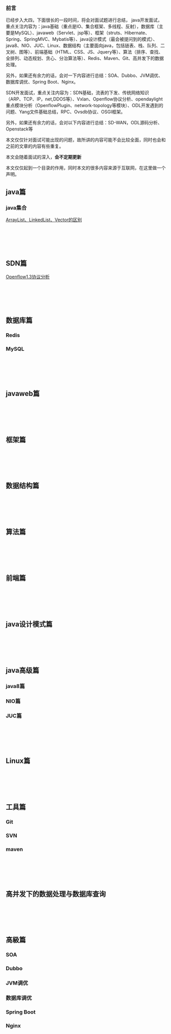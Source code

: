 
### 前言

已经步入大四，下面很长的一段时间，将会对面试题进行总结，
java开发面试，重点关注内容为：java基础（重点是IO、集合框架、多线程、反射），数据库（主要是MySQL）、javaweb（Servlet、jsp等）、框架（struts、Hibernate、Spring、SpringMVC、Mybatis等）、java设计模式（最会被提问到的模式）、java8、NIO、JUC、Linux、数据结构（主要面向java，包括链表、栈、队列、二叉树、图等）、前端基础（HTML、CSS、JS、Jquery等）、算法（排序、查找、全排列、动态规划、贪心、分治算法等）、Redis、Maven、Git、高并发下的数据处理。

另外，如果还有余力的话，会对一下内容进行总结：SOA、Dubbo、JVM调优、数据库调优、Spring Boot、Nginx。

SDN开发面试，重点关注内容为：SDN基础，流表的下发、传统网络知识（ARP、TCP、IP，net,DDOS等）、Vxlan、Openflow协议分析、opendaylight重点模块分析（OpenflowPlugin、network-topology等模块）、ODL开发遇到的问题、Yang文件基础总结，RPC、Ovsdb协议、OSGI框架。

另外，如果还有余力的话，会对以下内容进行总结：SD-WAN，ODL源码分析、Openstack等


本文仅仅针对面试可能出现的问题，故所讲的内容可能不会比较全面，同时也会和之前的文章的内容有些重复。

本文会随着面试的深入，**会不定期更新** 

本文仅仅起到一个目录的作用，同时本文的很多内容来源于互联网，在这里做一个声明。



## java篇
### java集合
[ArrayList、LinkedList、Vector的区别](http://www.bcoder.top/2017/09/02/%C2%96ArrayList%E3%80%81LinkedList%E3%80%81Vector%E7%9A%84%E5%8C%BA%E5%88%AB/)

<br><br><br><br>
## SDN篇
[Openflow1.3协议分析](http://www.bcoder.top/2017/09/01/OpenFlow1-3%E6%80%BB%E7%BB%93/)


<br><br><br><br>
## 数据库篇
### Redis
### MySQL



<br><br><br><br>
## javaweb篇



<br><br><br><br>
## 框架篇


<br><br><br><br>
## 数据结构篇


<br><br><br><br>
## 算法篇


<br><br><br><br>
## 前端篇


<br><br><br><br>
## java设计模式篇




<br><br><br><br>
## java高级篇 

### java8篇

### NIO篇

### JUC篇 

<br><br><br><br>
## Linux篇 





<br><br><br><br>
## 工具篇

### Git

### SVN

### maven
<br><br><br><br>
## 高并发下的数据处理与数据库查询
<br><br><br><br>
## 高級篇

### SOA

### Dubbo

### JVM调优

### 数据库调优


### Spring Boot


### Nginx

